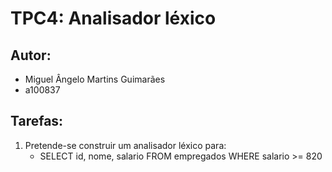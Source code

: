 # TPC4: Analisador léxico

## Autor:
- Miguel Ângelo Martins Guimarães
- a100837

## Tarefas:
1. Pretende-se construir um analisador léxico para:
	- SELECT id, nome, salario FROM empregados WHERE salario >= 820